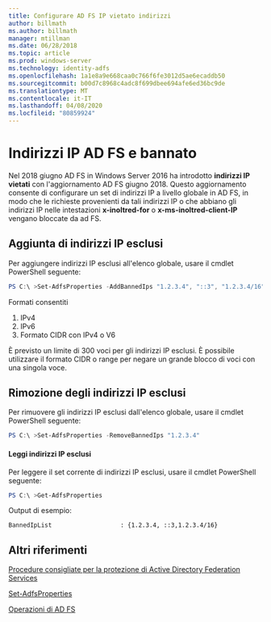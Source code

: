 ```yaml
---
title: Configurare AD FS IP vietato indirizzi
author: billmath
ms.author: billmath
manager: mtillman
ms.date: 06/28/2018
ms.topic: article
ms.prod: windows-server
ms.technology: identity-adfs
ms.openlocfilehash: 1a1e8a9e668caa0c766f6fe3012d5ae6ecaddb50
ms.sourcegitcommit: b00d7c8968c4adc8f699dbee694afe6ed36bc9de
ms.translationtype: MT
ms.contentlocale: it-IT
ms.lasthandoff: 04/08/2020
ms.locfileid: "80859924"
---
```

# <a name="ad-fs-and-banned-ip-addresses"></a>Indirizzi IP AD FS e bannato


Nel 2018 giugno AD FS in Windows Server 2016 ha introdotto **indirizzi IP vietati** con l'aggiornamento AD FS giugno 2018.  Questo aggiornamento consente di configurare un set di indirizzi IP a livello globale in AD FS, in modo che le richieste provenienti da tali indirizzi IP o che abbiano gli indirizzi IP nelle intestazioni **x-inoltred-for** o **x-ms-inoltred-client-IP** vengano bloccate da ad FS.

## <a name="adding-banned-ips"></a>Aggiunta di indirizzi IP esclusi
Per aggiungere indirizzi IP esclusi all'elenco globale, usare il cmdlet PowerShell seguente:

``` powershell
PS C:\ >Set-AdfsProperties -AddBannedIps "1.2.3.4", "::3", "1.2.3.4/16"
```

Formati consentiti

1.  IPv4
2.  IPv6
3.  Formato CIDR con IPv4 o V6

È previsto un limite di 300 voci per gli indirizzi IP esclusi. È possibile utilizzare il formato CIDR o range per negare un grande blocco di voci con una singola voce.

## <a name="removing-banned-ips"></a>Rimozione degli indirizzi IP esclusi
Per rimuovere gli indirizzi IP esclusi dall'elenco globale, usare il cmdlet PowerShell seguente:

``` powershell
PS C:\ >Set-AdfsProperties -RemoveBannedIps "1.2.3.4"
```

#### <a name="read-banned-ips"></a>Leggi indirizzi IP esclusi
Per leggere il set corrente di indirizzi IP esclusi, usare il cmdlet PowerShell seguente:

``` powershell
PS C:\ >Get-AdfsProperties 
```

Output di esempio:

```
BannedIpList                   : {1.2.3.4, ::3,1.2.3.4/16}
```



## <a name="additional-references"></a>Altri riferimenti  
[Procedure consigliate per la protezione di Active Directory Federation Services](../../ad-fs/deployment/best-practices-securing-ad-fs.md)

[Set-AdfsProperties](https://technet.microsoft.com/itpro/powershell/windows/adfs/set-adfsproperties)

[Operazioni di AD FS](../../ad-fs/AD-FS-2016-Operations.md)
